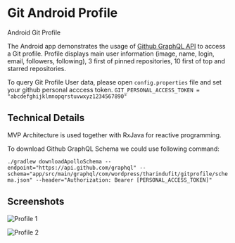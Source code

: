 # Git Android Profile
Android Git Profile

The Android app demonstrates the usage of [Github GraphQL API](https://docs.github.com/en/graphql) to access a Git profile. 
Profile displays main user information (image, name, login, email, followers, following), 3 first of pinned repositories, 10 first of top and starred repositories.

To query Git Profile User data, please open `config.properties` file and set your github personal acccess token.
```GIT_PERSONAL_ACCESS_TOKEN = "abcdefghijklmnopqrstuvwxyz1234567890"```

## Technical Details

MVP Architecture is used together with RxJava for reactive programming.

To download Github GraphQL Schema we could use following command:

```./gradlew downloadApolloSchema --endpoint="https://api.github.com/graphql" --schema="app/src/main/graphql/com/wordpress/tharindufit/gitprofile/schema.json" --header="Authorization: Bearer [PERSONAL_ACCESS_TOKEN]"```

## Screenshots

![Profile 1](https://github.com/tharindu/git-android-profile/blob/main/images/screen_1.png)

![Profile 2](https://github.com/tharindu/git-android-profile/blob/main/images/screen_2.png)